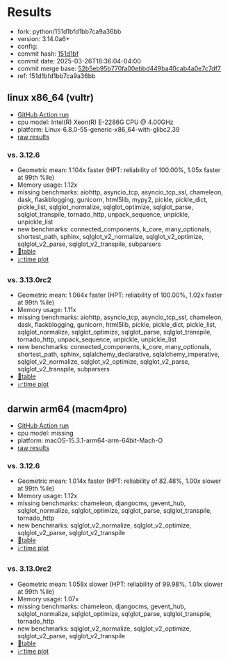 # Results

- fork: python/151d1bfd1bb7ca9a36bb
- version: 3.14.0a6+
- config: 
- commit hash: [151d1bf](https://github.com/python/cpython/commit/151d1bf)
- commit date: 2025-03-26T18:36:04-04:00
- commit merge base: [52b5eb95b770fa00ebbd449ba40cab4a0e7c7df7](https://github.com/python/cpython/commit/52b5eb95b770fa00ebbd449ba40cab4a0e7c7df7)
- ref: 151d1bfd1bb7ca9a36bb

## linux x86_64 (vultr)

- [GitHub Action run](https://github.com/facebookexperimental/free-threading-benchmarking/actions/runs/14100010981)
- cpu model: Intel(R) Xeon(R) E-2286G CPU @ 4.00GHz
- platform: Linux-6.8.0-55-generic-x86_64-with-glibc2.39
- [raw results](bm-20250326-vultr-x86_64-python-151d1bfd1bb7ca9a36bb-3.14.0a6%2B-151d1bf.json)

### vs. 3.12.6

- Geometric mean: 1.104x faster (HPT: reliability of 100.00%, 1.05x faster at 99th %ile)
- Memory usage: 1.12x
- missing benchmarks: aiohttp, asyncio_tcp, asyncio_tcp_ssl, chameleon, dask, flaskblogging, gunicorn, html5lib, mypy2, pickle, pickle_dict, pickle_list, sqlglot_normalize, sqlglot_optimize, sqlglot_parse, sqlglot_transpile, tornado_http, unpack_sequence, unpickle, unpickle_list
- new benchmarks: connected_components, k_core, many_optionals, shortest_path, sphinx, sqlglot_v2_normalize, sqlglot_v2_optimize, sqlglot_v2_parse, sqlglot_v2_transpile, subparsers
- [📄table](bm-20250326-vultr-x86_64-python-151d1bfd1bb7ca9a36bb-3.14.0a6%2B-151d1bf-vs-3.12.6.md)
- [📈time plot](bm-20250326-vultr-x86_64-python-151d1bfd1bb7ca9a36bb-3.14.0a6%2B-151d1bf-vs-3.12.6.svg)

### vs. 3.13.0rc2

- Geometric mean: 1.064x faster (HPT: reliability of 100.00%, 1.02x faster at 99th %ile)
- Memory usage: 1.11x
- missing benchmarks: aiohttp, asyncio_tcp, asyncio_tcp_ssl, chameleon, dask, flaskblogging, gunicorn, html5lib, pickle, pickle_dict, pickle_list, sqlglot_normalize, sqlglot_optimize, sqlglot_parse, sqlglot_transpile, tornado_http, unpack_sequence, unpickle, unpickle_list
- new benchmarks: connected_components, k_core, many_optionals, shortest_path, sphinx, sqlalchemy_declarative, sqlalchemy_imperative, sqlglot_v2_normalize, sqlglot_v2_optimize, sqlglot_v2_parse, sqlglot_v2_transpile, subparsers
- [📄table](bm-20250326-vultr-x86_64-python-151d1bfd1bb7ca9a36bb-3.14.0a6%2B-151d1bf-vs-3.13.0rc2.md)
- [📈time plot](bm-20250326-vultr-x86_64-python-151d1bfd1bb7ca9a36bb-3.14.0a6%2B-151d1bf-vs-3.13.0rc2.svg)

## darwin arm64 (macm4pro)

- [GitHub Action run](https://github.com/facebookexperimental/free-threading-benchmarking/actions/runs/14100010981)
- cpu model: missing
- platform: macOS-15.3.1-arm64-arm-64bit-Mach-O
- [raw results](bm-20250326-macm4pro-arm64-python-151d1bfd1bb7ca9a36bb-3.14.0a6%2B-151d1bf.json)

### vs. 3.12.6

- Geometric mean: 1.014x faster (HPT: reliability of 82.48%, 1.00x slower at 99th %ile)
- Memory usage: 1.12x
- missing benchmarks: chameleon, djangocms, gevent_hub, sqlglot_normalize, sqlglot_optimize, sqlglot_parse, sqlglot_transpile, tornado_http
- new benchmarks: sqlglot_v2_normalize, sqlglot_v2_optimize, sqlglot_v2_parse, sqlglot_v2_transpile
- [📄table](bm-20250326-macm4pro-arm64-python-151d1bfd1bb7ca9a36bb-3.14.0a6%2B-151d1bf-vs-3.12.6.md)
- [📈time plot](bm-20250326-macm4pro-arm64-python-151d1bfd1bb7ca9a36bb-3.14.0a6%2B-151d1bf-vs-3.12.6.svg)

### vs. 3.13.0rc2

- Geometric mean: 1.058x slower (HPT: reliability of 99.98%, 1.01x slower at 99th %ile)
- Memory usage: 1.07x
- missing benchmarks: chameleon, djangocms, gevent_hub, sqlglot_normalize, sqlglot_optimize, sqlglot_parse, sqlglot_transpile, tornado_http
- new benchmarks: sqlglot_v2_normalize, sqlglot_v2_optimize, sqlglot_v2_parse, sqlglot_v2_transpile
- [📄table](bm-20250326-macm4pro-arm64-python-151d1bfd1bb7ca9a36bb-3.14.0a6%2B-151d1bf-vs-3.13.0rc2.md)
- [📈time plot](bm-20250326-macm4pro-arm64-python-151d1bfd1bb7ca9a36bb-3.14.0a6%2B-151d1bf-vs-3.13.0rc2.svg)

